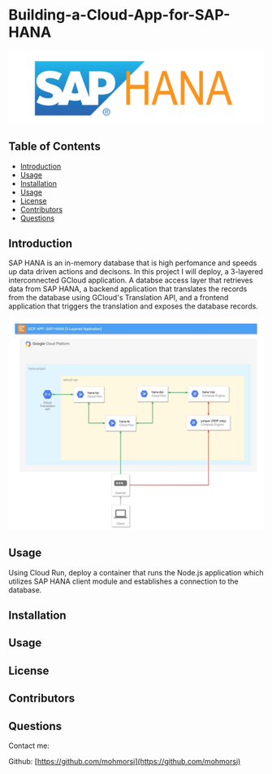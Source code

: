 # Building-a-Cloud-App-for-SAP-HANA

![project image](./img/SAPHANA.png)

## Table of Contents
* [Introduction](#introduction)
* [Usage](#usage)
* [Installation](#installation)
* [Usage](#usage)
* [License](#license)
* [Contributors](#contributors)
* [Questions](#questions)

## Introduction
SAP HANA is an in-memory database that is high perfomance and speeds up data driven actions and decisons. In this project I will deploy, a 3-layered interconnected GCloud application. A databse access layer that retrieves data from SAP HANA, a backend application that translates the records from the database using GCloud's Translation API, and a frontend application that triggers the translation and exposes the database records.

![app structure](./img/gcp_1.jpg)

## Usage
Using Cloud Run, deploy a container that runs the Node.js application which utilizes SAP HANA client module and establishes a connection to the database. 

## Installation

## Usage

## License

## Contributors

## Questions
Contact me:

Github: [https://github.com/mohmorsi](https://github.com/mohmorsi)




